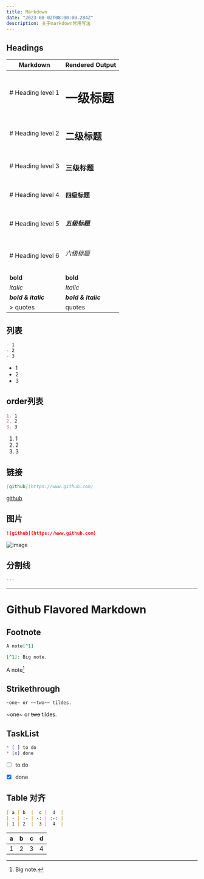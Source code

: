 ```yaml
---
title: Markdown
date: "2023-08-02T08:00:00.284Z"
description: 关于markdown常用写法
---
```


## Headings
| Markdown |  Rendered Output   |
| ----     |  -------           |
| # Heading level 1   | <h1 className="mt-8">一级标题</h1> |
| # Heading level 2   | <h2>二级标题</h2> |
| # Heading level 3   | <h3>三级标题</h3> |
| # Heading level 4   | <h4>四级标题</h4> |
| # Heading level 5   | <h5>五级标题</h5> |
| # Heading level 6   | <h6>六级标题</h6> |
| **bold**   | <strong>bold</strong> |
| *italic*   | <em>Italic</em> |
| ***bold & italic***   | <strong><em>bold & Italic</em></strong> |
| > quotes  | <quotes>quotes</quotes> |



## 列表
```Markdown
- 1
- 2
- 3
```
- 1
- 2
- 3

## order列表
```Markdown
1. 1
2. 2
3. 3
```
1. 1
2. 2
3. 3

## 链接
```Markdown
[github](https://www.github.com)
```

[github](https://www.github.com)



## 图片
```Markdown
![github](https://www.github.com)
```
![image](https://www.github.com)

## 分割线
```Markdown
---
```

---


# Github Flavored Markdown

## Footnote
```Markdown
A note[^1]

[^1]: Big note.
```

A note[^1]

[^1]: Big note.


## Strikethrough
```Markdown
~one~ or ~~two~~ tildes.
```

~one~ or ~~two~~ tildes.

## TaskList
```Markdown
* [ ] to do
* [x] done
```
* [ ] to do
* [x] done


## Table 对齐
```Markdown
| a | b  |  c |  d  |
| - | :- | -: | :-: |
| 1 | 2  |  3 |  4  |
```

| a | b  |  c |  d  |
| - | :- | -: | :-: |
| 1 | 2  |  3 |  4  |

